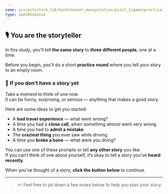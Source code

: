 ```yaml
---
name: projects/talk_lab/backchannel_manipulation/pilot_1/game/practice/speaker_practice_pre_instructions.md
type: openResponse
---
```


## 🎙️ You are the **storyteller**

In this study, you’ll tell **the same story** to **three different people**, one at a time.

Before you begin, you’ll do a short **practice round** where you tell your story to an empty room.

### 💭 If you don’t have a story yet

Take a moment to think of one now.  
It can be funny, surprising, or serious — anything that makes a good story.

Here are some ideas to get you started:

- A **bad travel experience** — what went wrong?
- A time you had a **close call**, when something _almost_ went very wrong
- A time you had to **admit a mistake**
- The **craziest thing** you ever saw while driving
- A time you **broke a bone** — what were you doing?

You can use one of these prompts or tell **any other story** you like.  
If you can’t think of one about yourself, it’s okay to tell a story you’ve **heard recently**.

When you’ve thought of a story, **click the button below** to continue.

---

> ✏️ Feel free to jot down a few notes below to help you plan your story.
